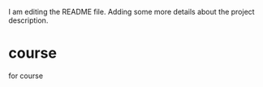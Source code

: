 
I am editing the README file. Adding some more details about the project description.
# course
for course
